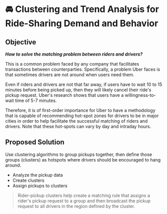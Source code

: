 # 🚘 Clustering and Trend Analysis for Ride-Sharing Demand and Behavior

## Objective

_**How to solve the matching problem between riders and drivers?**_

This is a common problem faced by any company that facilitates transactions between counterparties. Specifically, a problem Uber faces is that sometimes drivers are not around when users need them. 

Even if riders and drivers are not that far away, if users have to wait 10 to 15 minutes before being picked up, then they will likely cancel their ride's pickup request. Uber's research shows that users have a willingness-to-wait time of 5-7 minutes.

Therefore, it is of first-order importance for Uber to have a methodology that is capable of recommending hot-spot zones for drivers to be in major cities in order to help facilitate the successful matching of riders and drivers. Note that these hot-spots can vary by day and intraday hours.

## Proposed Solution
Use clustering algorithms to group pickups together, then define those groups (clusters) as hotspots where drivers should be encouraged to hang around.
- Analyze the pickup data
- Create clusters
- Assign pickups to clusters
> Rider-pickup clusters help create a matching rule that assigns a rider's pickup request to a group and then broadcast the pickup request to all drivers in the region defined by the cluster.
